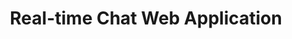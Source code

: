 ---
# src/content/projects/project-3-web-app.md
title: "Real-time Chat Web Application"
description: "gagaga gagaga gaga hi i hi hihioph  hl hk hlh lk A real-time chat web application implemented with SvelteKit and PocketBase. An experiment in rapid prototyping using a Backend-as-a-Service (BaaS)."
techStack: ["SvelteKit", "PocketBase", "Tailwind CSS"]
githubUrl: "https://github.com/0disoft/example-chat-app"
liveUrl: "https://example-chat.com"
heroImage: "/images/projects/exam-3.webp"
---